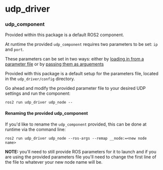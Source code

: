 # udp_driver

### udp_component
Provided within this package is a default ROS2 component.

At runtime the provided `udp_component` requires two parameters to be set: `ip` and `port`.

These parameters can be set in two ways: either by [loading in from a parameter file](https://index.ros.org/doc/ros2/Tutorials/Node-arguments/#setting-parameters-from-yaml-files) or by [passing them as arguements](https://index.ros.org/doc/ros2/Tutorials/Node-arguments/#parameters)

Provided with this package is a default setup for the parameters file, located in the `udp_driver/config` directory.

Go ahead and modify the provided parameter file to your desired UDP settings and run the component:
```
ros2 run udp_driver udp_node --
```

#### Renaming the provided udp_component

If you'd like to rename the `udp_component` provided, this can be done at runtime via the command line:

```
ros2 run udp_driver udp_node --ros-args --remap __node:=<new node name>
```

**NOTE:** you'll need to still provide ROS parameters for it to launch and if you are using the provided parameters file you'll need to change the first line of the file to whatever your new node name will be.

